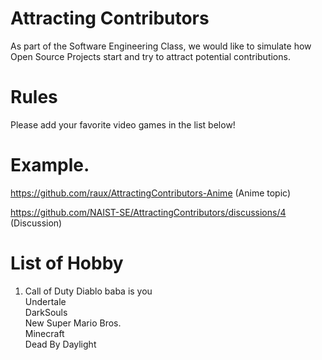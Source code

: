 # Attracting Contributors
As part of the Software Engineering Class, we would like to simulate how Open Source Projects start and try to attract potential contributions.

# Rules

Please add your favorite video games in the list below! 

# Example. 
https://github.com/raux/AttractingContributors-Anime (Anime topic)

https://github.com/NAIST-SE/AttractingContributors/discussions/4 (Discussion)

# List of Hobby

1. Call of Duty
Diablo
baba is you</br>
Undertale</br>
DarkSouls</br>
New Super Mario Bros.</br>
Minecraft</br>
Dead By Daylight</br>
